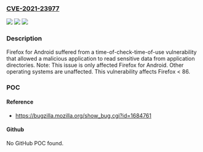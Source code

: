 ### [CVE-2021-23977](https://cve.mitre.org/cgi-bin/cvename.cgi?name=CVE-2021-23977)
![](https://img.shields.io/static/v1?label=Product&message=Firefox&color=blue)
![](https://img.shields.io/static/v1?label=Version&message=n%2Fa&color=blue)
![](https://img.shields.io/static/v1?label=Vulnerability&message=Malicious%20application%20could%20read%20sensitive%20data%20from%20Firefox%20for%20Android's%20application%20directories&color=brighgreen)

### Description

Firefox for Android suffered from a time-of-check-time-of-use vulnerability that allowed a malicious application to read sensitive data from application directories. Note: This issue is only affected Firefox for Android. Other operating systems are unaffected. This vulnerability affects Firefox < 86.

### POC

#### Reference
- https://bugzilla.mozilla.org/show_bug.cgi?id=1684761

#### Github
No GitHub POC found.

